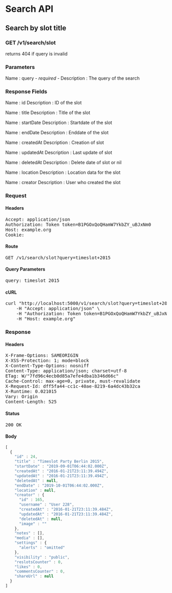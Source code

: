 # Search API

## Search by slot title

### GET /v1/search/slot

returns 404 if query is invalid



### Parameters

Name : query *- required -*
Description : The query of the search


### Response Fields

Name : id
Description : ID of the slot

Name : title
Description : Title of the slot

Name : startDate
Description : Startdate of the slot

Name : endDate
Description : Enddate of the slot

Name : createdAt
Description : Creation of slot

Name : updatedAt
Description : Last update of slot

Name : deletedAt
Description : Delete date of slot or nil

Name : location
Description : Location data for the slot

Name : creator
Description : User who created the slot

### Request

#### Headers

<pre>Accept: application/json
Authorization: Token token=B1PGOxQoQHamW7YkbZY_uBJxNm0
Host: example.org
Cookie: </pre>

#### Route

<pre>GET /v1/search/slot?query=timeslot+2015</pre>

#### Query Parameters

<pre>query: timeslot 2015</pre>

#### cURL

<pre class="request">curl &quot;http://localhost:5000/v1/search/slot?query=timeslot+2015&quot; -X GET \
	-H &quot;Accept: application/json&quot; \
	-H &quot;Authorization: Token token=B1PGOxQoQHamW7YkbZY_uBJxNm0&quot; \
	-H &quot;Host: example.org&quot;</pre>

### Response

#### Headers

<pre>X-Frame-Options: SAMEORIGIN
X-XSS-Protection: 1; mode=block
X-Content-Type-Options: nosniff
Content-Type: application/json; charset=utf-8
ETag: W/&quot;7fd96c4ecb0d85a7efe4dba1b346d66c&quot;
Cache-Control: max-age=0, private, must-revalidate
X-Request-Id: dff5fa44-cc1c-40ae-8219-6a4dc43b32ca
X-Runtime: 0.021015
Vary: Origin
Content-Length: 525</pre>

#### Status

<pre>200 OK</pre>

#### Body

```javascript
[
  {
    "id" : 24,
    "title" : "Timeslot Party Berlin 2015",
    "startDate" : "2019-09-01T06:44:02.000Z",
    "createdAt" : "2016-01-21T23:11:39.494Z",
    "updatedAt" : "2016-01-21T23:11:39.494Z",
    "deletedAt" : null,
    "endDate" : "2019-10-01T06:44:02.000Z",
    "location" : null,
    "creator" : {
      "id" : 165,
      "username" : "User 228",
      "createdAt" : "2016-01-21T23:11:39.484Z",
      "updatedAt" : "2016-01-21T23:11:39.484Z",
      "deletedAt" : null,
      "image" : ""
    },
    "notes" : [],
    "media" : [],
    "settings" : {
      "alerts" : "omitted"
    },
    "visibility" : "public",
    "reslotsCounter" : 0,
    "likes" : 0,
    "commentsCounter" : 0,
    "shareUrl" : null
  }
]
```
